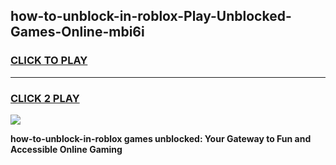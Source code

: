 
## how-to-unblock-in-roblox-Play-Unblocked-Games-Online-mbi6i
<h3>
<a href="https://premium76.site?title=how-to-unblock-in-roblox&ref=25A">CLICK TO PLAY</a></h3>
<hr>

<h3>
<a href="https://premium76.site?title=how-to-unblock-in-roblox&ref=25A">CLICK 2 PLAY</a>
  
</h3>

<a href="https://premium76.site?title=how-to-unblock-in-roblox&ref=25A"><img src="https://clearcache.store/games.png"></a>


**how-to-unblock-in-roblox games unblocked: Your Gateway to Fun and Accessible Online Gaming**
